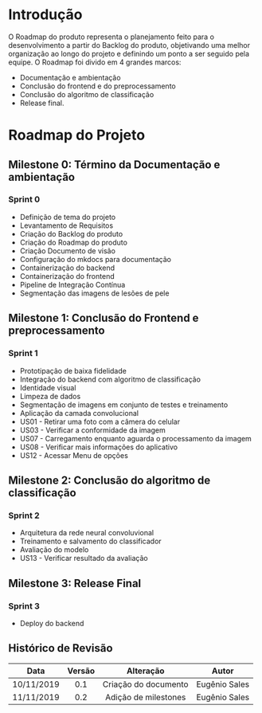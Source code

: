# Introdução

O Roadmap do produto representa o planejamento feito para o desenvolvimento a partir do Backlog do produto, objetivando uma melhor organização ao longo do projeto e definindo um ponto a ser seguido pela equipe. O Roadmap foi divido em 4 grandes marcos: 

- Documentação e ambientação
- Conclusão do frontend e do preprocessamento
- Conclusão do algoritmo de classificação
- Release final.

# Roadmap do Projeto

## Milestone 0: Término da Documentação e ambientação

### Sprint 0

- Definição de tema do projeto
- Levantamento de Requisitos
- Criação do Backlog do produto
- Criação do Roadmap do produto
- Criação Documento de visão
- Configuração do mkdocs para documentação
- Containerização do backend
- Containerização do frontend
- Pipeline de Integração Contínua
- Segmentação das imagens de lesões de pele


## Milestone 1: Conclusão do Frontend e preprocessamento

### Sprint 1

- Prototipação de baixa fidelidade
- Integração do backend com algoritmo de classificação
- Identidade visual
- Limpeza de dados
- Segmentação de imagens em conjunto de testes e treinamento
- Aplicação da camada convolucional
- US01 - Retirar uma foto com a câmera do celular
- US03 - Verificar a conformidade da imagem
- US07 - Carregamento enquanto aguarda o processamento da imagem
- US08 - Verificar mais informações do aplicativo
- US12 - Acessar Menu de opções

## Milestone 2: Conclusão do algoritmo de classificação

### Sprint 2

- Arquitetura da rede neural convoluvional
- Treinamento e salvamento do classificador
- Avaliação do modelo
- US13 - Verificar resultado da avaliação

## Milestone 3: Release Final

### Sprint 3
- Deploy do backend

## Histórico de Revisão

|    Data    | Versão |	   Alteração    |      Autor     |
|:----------:|:------:|:---------------:|:--------------:|
| 10/11/2019 |  0.1   | Criação do documento |Eugênio Sales |
| 11/11/2019 |  0.2   | Adição de milestones |Eugênio Sales |

